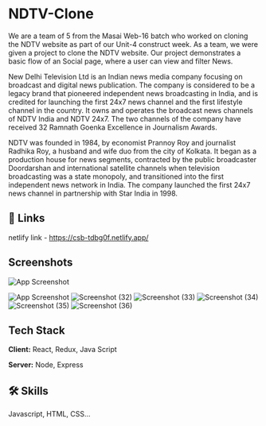 
# NDTV-Clone

We are a team of 5 from the Masai Web-16 batch who worked on cloning the NDTV website as part of our Unit-4 construct week. As a team, we were given a project to clone the NDTV website. Our project demonstrates a basic flow of an Social page, where a user can view and filter News.

New Delhi Television Ltd is an Indian news media company focusing on broadcast and digital news publication. The company is considered to be a legacy brand that pioneered independent news broadcasting in India, and is credited for launching the first 24x7 news channel and the first lifestyle channel in the country. It owns and operates the broadcast news channels of NDTV India and NDTV 24x7. The two channels of the company have received 32 Ramnath Goenka Excellence in Journalism Awards.

NDTV was founded in 1984, by economist Prannoy Roy and journalist Radhika Roy, a husband and wife duo from the city of Kolkata. It began as a production house for news segments, contracted by the public broadcaster Doordarshan and international satellite channels when television broadcasting was a state monopoly, and transitioned into the first independent news network in India. The company launched the first 24x7 news channel in partnership with Star India in 1998.


## 🔗 Links
netlify link - https://csb-tdbg0f.netlify.app/






## Screenshots

![App Screenshot](https://user-images.githubusercontent.com/97525279/167412371-cd534233-dfd0-400c-89fb-79a8e2b6daa9.png)

![App Screenshot](https://user-images.githubusercontent.com/97525279/167412371-cd534233-dfd0-400c-89fb-79a8e2b6daa9.png)
![Screenshot (32)](https://user-images.githubusercontent.com/97525279/167412821-5717381e-9d8a-440b-86b4-e0f5f027d491.png)
![Screenshot (33)](https://user-images.githubusercontent.com/97525279/167412843-5952da03-7169-44cd-9c8b-a08e526d8270.png)
![Screenshot (34)](https://user-images.githubusercontent.com/97525279/167412992-7a5b1024-ab39-4385-bfeb-23fd7a199721.png)
![Screenshot (35)](https://user-images.githubusercontent.com/97525279/167413019-8a9df381-61f4-400f-b6e4-c6ee0ce4fd65.png)
![Screenshot (36)](https://user-images.githubusercontent.com/97525279/167413045-40cfaa87-5feb-4184-981a-7a3e0821629a.png)


## Tech Stack

**Client:** React, Redux, Java Script

**Server:** Node, Express


## 🛠 Skills
Javascript, HTML, CSS...





